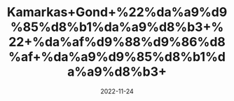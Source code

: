 ---
title: 'Kamarkas+Gond+%22%da%a9%d9%85%d8%b1%da%a9%d8%b3+%22+%da%af%d9%88%d9%86%d8%af+%da%a9%d9%85%d8%b1%da%a9%d8%b3+'
date: '2022-11-24' 
metatag: '' 
inventory: '0' 
draft: false 
# meta description 
shortDescripton: 'Chunia+Gum%22++Kamarkas+has+antioxidant+properties%2c+which+treat+and+prevent+many+digestive+system+problems+like+constipation%2c+diarrhea%2c+ulcer%2c+stomach+cancer%2c+tuberculosis%2c+hemorrhoids%2c+and+removal+of+worms+in+kids.+You+can+also+use+it+as+a+source+for+cough+suppressant+and+is+best+for+dry+cough.'
description: 'Natural+Gums+%d9%82%d8%af%d8%b1%d8%aa%db%8c+%da%af%d9%88%d9%86%d8%af'
longdescription: ''
tags: ''
brand: ''
subCategory: ''
unit: '50 gm-Pk'
sellCount: '0'
featured: False
# product Price
price: '100.0'
# Product Short Description
shortDescription: 'Chunia+Gum%22++Kamarkas+has+antioxidant+properties%2c+which+treat+and+prevent+many+digestive+system+problems+like+constipation%2c+diarrhea%2c+ulcer%2c+stomach+cancer%2c+tuberculosis%2c+hemorrhoids%2c+and+removal+of+worms+in+kids.+You+can+also+use+it+as+a+source+for+cough+suppressant+and+is+best+for+dry+cough.'
productID: 'EE7974C3-0A2D-ED11-9968-005056B3A416'
type: 'products'
category: 'Natural+Gums+%d9%82%d8%af%d8%b1%d8%aa%db%8c+%da%af%d9%88%d9%86%d8%af' 
thumnailproduct: 'https://eraconnect.blob.core.windows.net/product-images/aminsaddiquidawakhana/EE7974C3-0A2D-ED11-9968-005056B3A416.webp' 
images:
  - image: 'https://eraconnect.blob.core.windows.net/product-images/aminsaddiquidawakhana/EE7974C3-0A2D-ED11-9968-005056B3A416.webp'  
Variants:
---